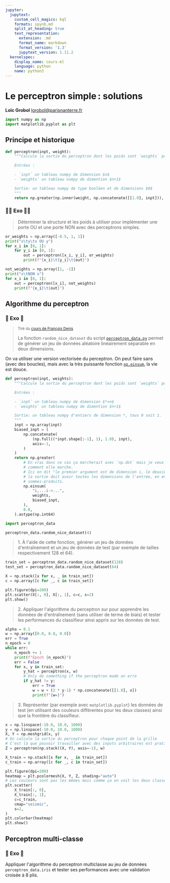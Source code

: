 ```yaml
---
jupyter:
  jupytext:
    custom_cell_magics: kql
    formats: ipynb,md
    split_at_heading: true
    text_representation:
      extension: .md
      format_name: markdown
      format_version: '1.3'
      jupytext_version: 1.11.2
  kernelspec:
    display_name: cours-ml
    language: python
    name: python3
---
```


<!-- LTeX: language=fr -->
<!-- #region slideshow={"slide_type": "slide"} -->
Le perceptron simple : solutions
===============================

**Loïc Grobol** [<lgrobol@parisnanterre.fr>](mailto:lgrobol@parisnanterre.fr)

<!-- #endregion -->

```python
import numpy as np
import matplotlib.pyplot as plt
```

## Principe et historique

```python
def perceptron(inpt, weight):
    """Calcule la sortie du perceptron dont les poids sont `weights` pour l'entrée `inpt`

    Entrées :

    - `inpt` un tableau numpy de dimension $n$
    - `weights` un tableau numpy de dimention $n+1$

    Sortie: un tableau numpy de type booléen et de dimensions $0$
    """
    return np.greater(np.inner(weight, np.concatenate([[1.0], inpt])), 0.0).astype(np.int64)
```

### 🙅🏻 Exo 🙅🏻

> Déterminer la structure et les poids à utiliser pour implémenter une porte OU et une porte NON
> avec des perceptrons simples.

```python
or_weights = np.array([-0.5, 1, 1])
print("x\ty\tx OU y")
for x_i in [0, 1]:
    for y_i in [0, 1]:
        out = perceptron([x_i, y_i], or_weights)
        print(f"{x_i}\t{y_i}\t{out}")
```

```python
not_weights = np.array([1, -1])
print("x\tNON x")
for x_i in [0, 1]:
    out = perceptron([x_i], not_weights)
    print(f"{x_i}\t{out}")
```

## Algorithme du perceptron

### 🎲 Exo 🎲

> <small>Tiré du [cours de François
> Denis](https://pageperso.lis-lab.fr/~francois.denis/IAAM1/TP3_Perceptron.pdf)</small>
> 
> La fonction `random_nice_dataset` du script [`perceptron_data.py`](perceptron_data.py) permet de
> générer un jeu de données aléatoire linéairement séparable en deux dimensions.


On va utiliser une version vectorisée du perceptron. On peut faire sans (avec des boucles), mais
avec la très puissante fonction
[`np.einsum`](https://numpy.org/doc/stable/reference/generated/numpy.einsum.html), la vie est douce.

```python
def perceptron(inpt, weights):
    """Calcule la sortie du perceptron dont les poids sont `weights` pour l'entrée `inpt`

    Entrées :

    - `inpt` un tableau numpy de dimension $*×n$
    - `weights` un tableau numpy de dimention $n+1$

    Sortie: un tableau numpy d'entiers de dimension *, tous 0 soit 1.
    """
    inpt = np.array(inpt)
    biased_inpt = (
        np.concatenate(
            (np.full((*inpt.shape[:-1], 1), 1.0), inpt),
            axis=-1,
        )
    )
    return np.greater(
        # En vrai dans ce cas ça marcherait avec `np.dot` mais je veux pas avoir à me souvenir
        # comment elle marche.
        # Ici on dit "le premier argument est de dimension i, le deuxième de dimension (*, i),
        # la sortie doit avoir toutes les dimensions de l'entrée, en enlevant i avec des
        # sommes-produits.
        np.einsum(
            "i,...i->...",
            weights,
            biased_inpt,
        ),
        0.0,
    ).astype(np.int64)
```

```python
import perceptron_data

perceptron_data.random_nice_dataset(4)
```

> 1\. À l'aide de cette fonction, générer un jeu de données d'entraînement et un jeu de données de
> test (par exemple de tailles respectivement 128 et 64).

```python
train_set = perceptron_data.random_nice_dataset(128)
test_set = perceptron_data.random_nice_dataset(64)
```

```python
X = np.stack([x for x, _ in train_set])
c = np.array([c for _, c in train_set])

plt.figure(dpi=200)
plt.scatter(X[:, 0], X[:, 1], c=c, s=2)
plt.show()

```

> 2\. Appliquer l'algorithme du perceptron sur pour apprendre les données de d'entraînement (sans
> utiliser de terme de biais) et tester les performances du classifieur ainsi appris sur les données
> de test.

```python
alpha = 0.1
w = np.array([0.0, 0.0, 0.0])
err = True
n_epoch = 0
while err:
    n_epoch += 1
    print(f"Epoch {n_epoch}")
    err = False
    for x, y in train_set:
        y_hat = perceptron(x, w)
        # Only do something if the perceptron made an erro
        if y_hat != y:
            err = True
            w = w + (2 * y-1) * np.concatenate([[1.0], x])
            print(f"{w=}")
```

> 3\. Représenter (par exemple avec `matplotlib.pyplot`) les données de test (en utilisant des
> couleurs différentes pour les deux classes) ainsi que la frontière du classifieur.



```python
x = np.linspace(-10.0, 10.0, 1000)
y = np.linspace(-10.0, 10.0, 1000)
X, Y = np.meshgrid(x, y)
# On calcule la sortie du perceptron pour chaque point de la grille
# C'est là que pouvoir travailler avec des inputs arbitraires est pratique
Z = perceptron(np.stack((X, Y), axis=-1), w)

X_train = np.stack([x for x, _ in train_set])
c_train = np.array([c for _, c in train_set])

plt.figure(dpi=200)
heatmap = plt.pcolormesh(X, Y, Z, shading="auto")
# Les couleurs sont pas les mêmes mais comme ça on voit les deux classes
plt.scatter(
    X_train[:, 0],
    X_train[:, 1],
    c=c_train,
    cmap="seismic",
    s=2,
)
plt.colorbar(heatmap)
plt.show()

```

## Perceptron multi-classe

### 🌷 Exo 🌷

Appliquer l'algorithme du perceptron multiclasse au jeu de données `perceptron_data.iris` et tester
ses performances avec une validation croisée à 8 plis.
